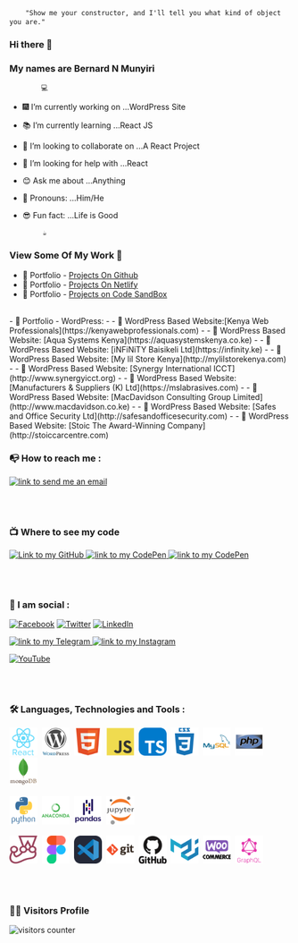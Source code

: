             
        "Show me your constructor, and I'll tell you what kind of object you are." 



### Hi there 👋 
### My names are Bernard N Munyiri

            💻
- 🎆 I’m currently working on ...WordPress Site
- 📚 I’m currently learning ...React JS
- 🔗 I’m looking to collaborate on ...A React Project
- 🙏 I’m looking for help with ...React
- 😊 Ask me about ...Anything
- 👴 Pronouns: ...Him/He
- 😎 Fun fact: ...Life is Good

           ☕
     
### View Some Of My Work 👀

- 📜 Portfolio - [Projects On Github](https://github.com/bmunyiri?tab=repositories)
- 📜 Portfolio - [Projects On Netlify](https://app.netlify.com/teams/bmunyiri/sites)
- 📜 Portfolio - [Projects on Code SandBox](https://codesandbox.io/u/bmunyiri)
<br/>
- 📜 Portfolio - WordPress: 
- - 📜 WordPress Based Website:[Kenya Web Professionals](https://kenyawebprofessionals.com)
- - 📜 WordPress Based Website: [Aqua Systems Kenya](https://aquasystemskenya.co.ke)
- - 📜 WordPress Based Website: [iNFiNiTY Baisikeli Ltd](https://infinity.ke)
- - 📜 WordPress Based Website: [My lil Store Kenya](http://mylilstorekenya.com)
- - 📜 WordPress Based Website: [Synergy International ICCT](http://www.synergyicct.org)
- - 📜 WordPress Based Website: [Manufacturers & Suppliers (K) Ltd](https://mslabrasives.com)
- - 📜 WordPress Based Website: [MacDavidson Consulting Group Limited](http://www.macdavidson.co.ke)
- - 📜 WordPress Based Website: [Safes and Office Security Ltd](http://safesandofficesecurity.com)
- - 📜 WordPress Based Website: [Stoic The Award-Winning Company](http://stoiccarcentre.com)
<br/>

### 📭 How to reach me :

<a href="mailto:bernard.munyiri@gmail.com">
    <img alt="link to send me an email" src="https://img.shields.io/static/v1?label&message=bernard.munyiri@gmail.com&color=whitesmoke&style=flat&logo=gmail" />
</a>

<br/><br/>

### 📺 Where to see my code 

<a href="https://github.com/bmunyiri">
    <img alt="Link to my GitHub" src="https://img.shields.io/github/followers/bmunyiri?style=social&label=@bmunyiri">
</a>
<a href="https://codesandbox.io/u/bmunyiri">
    <img alt="link to my CodePen" src="https://img.shields.io/badge/CodeSandBox-bmunyiri-lightgrey"  />
</a>
<a href="https://codepen.io/bmunyiri">
    <img alt="link to my CodePen" src="https://img.shields.io/static/v1?label&message=/bmunyiri&color=000000&style=flat&logo=codepen"  />
</a>

<br/><br/>

### 🍹 I am social :

[![Facebook](https://img.shields.io/badge/Facebook-%231877F2.svg?&style=flat-square&logo=facebook&logoColor=white)](https://facebook.com/kenyawebpro) 
[![Twitter](https://img.shields.io/badge/Twitter-%231DA1F2.svg?&style=flat-square&logo=twitter&logoColor=white)](https://twitter.com/kenyawebpro) 
[![LinkedIn](https://img.shields.io/badge/LinkedIn-%230077B5.svg?&style=flat-square&logo=linkedin&logoColor=white)](https://linkedin.com/in/bernard-njiru-munyiri) 

<a href="https://t.me/Bernard">
    <img alt="link to my Telegram" src="https://img.shields.io/static/v1?label&message=@Bernard&color=26A5E4&style=flat&logo=telegram&logoColor=whitesmoke" />
</a>
<a href="https://www.instagram.com/kenyawebprofessionals">
    <img alt="link to my Instagram" src="https://img.shields.io/static/v1?label&message=@kenyawebprofessionals&color=7E3ACE&style=flat&logo=instagram&logoColor=whitesmoke" />
</a>

[![YouTube](https://img.shields.io/badge/YouTube-%23FF0000.svg?&style=flat-square&logo=youtube&logoColor=white)](https://youtube.com/channel/UCtdxACSWwzAU3VcntqyX8QQ)

<br/><br/>

### :hammer_and_wrench: Languages, Technologies and Tools :

 <img src="https://github.com/devicons/devicon/blob/master/icons/react/react-original-wordmark.svg" title="React" alt="React" width="50" height="50"/>&nbsp;
    <img src="https://github.com/devicons/devicon/blob/master/icons/wordpress/wordpress-original.svg" title="Wordpress-" alt="Wordpress-" width="50" height="50"/>&nbsp;
  <img src="https://github.com/devicons/devicon/blob/master/icons/html5/html5-original.svg" title="HTML5" alt="HTML" width="50" height="50"/>&nbsp;
  <img src="https://github.com/devicons/devicon/blob/master/icons/javascript/javascript-original.svg" title="JavaScript" alt="JavaScript" width="50" height="50"/>&nbsp;
  <img src="https://github.com/tandpfun/skill-icons/blob/main/icons/TypeScript.svg" title="TypeScript" alt="TypeScript" width="50" height="50"/>&nbsp;
  <img src="https://github.com/devicons/devicon/blob/master/icons/css3/css3-plain-wordmark.svg"  title="CSS3" alt="CSS" width="50" height="50"/>&nbsp;
  <img src="https://github.com/devicons/devicon/blob/master/icons/mysql/mysql-original-wordmark.svg" title="MySQL"  alt="MySQL" width="50" height="50"/>&nbsp;
   <img src="https://github.com/devicons/devicon/blob/master/icons/php/php-original.svg" title="php" alt="php" width="50" height="50"/>&nbsp;
   <img src="https://github.com/devicons/devicon/blob/master/icons/mongodb/mongodb-original-wordmark.svg" title="MongoDB" alt="MongoDB" width="50" height="50"/>&nbsp;
        <br />
        <br />
     <img src="https://github.com/devicons/devicon/blob/master/icons/python/python-original-wordmark.svg" title="Python"  alt="Python" width="50" height="50"/>&nbsp;
  <img src="https://github.com/devicons/devicon/blob/master/icons/anaconda/anaconda-original-wordmark.svg" title="anaconda" alt="anaconda" width="50" height="50"/>&nbsp;
   <img src="https://github.com/devicons/devicon/blob/master/icons/pandas/pandas-original-wordmark.svg" title="Pandas" alt="Pandas" width="50" height="50"/>&nbsp;
  <img src="https://github.com/devicons/devicon/blob/master/icons/jupyter/jupyter-original-wordmark.svg" title="jupyter" alt="jupyter" width="50" height="50"/>&nbsp;
   <br />
      <br />
        <img src="https://github.com/devicons/devicon/blob/master/icons/jest/jest-plain.svg" title="Figma" alt="Jest" width="50" height="50"/>&nbsp;
        <img src="https://github.com/devicons/devicon/blob/master/icons/figma/figma-original.svg" title="Figma" alt="Figma" width="50" height="50"/>&nbsp;
     <img src="https://github.com/tandpfun/skill-icons/blob/main/icons/VSCode-Dark.svg" title="VisualStudio" alt="VisualStudio" width="50" height="50"/>&nbsp;
       <img src="https://github.com/devicons/devicon/blob/master/icons/git/git-original-wordmark.svg" title="git" alt="git" width="50" height="50"/>&nbsp;
  <img src="https://github.com/devicons/devicon/blob/master/icons/github/github-original-wordmark.svg" title="github" alt="github" width="50" height="50"/>&nbsp;
     <img src="https://github.com/devicons/devicon/blob/master/icons/materialui/materialui-original.svg" title="Materialui" alt="Materialui" width="50" height="50"/>&nbsp;
    <img src="https://github.com/devicons/devicon/blob/master/icons/woocommerce/woocommerce-original-wordmark.svg" title="Woocommerce" alt="Woocommerce" width="50" height="50"/>&nbsp;
    <img src="https://github.com/devicons/devicon/blob/master/icons/graphql/graphql-plain-wordmark.svg" title="GraphQL" alt="GraphQL" width="50" height="50"/>&nbsp;
  
<br/><br/>

### 🚴‍♂️ Visitors  Profile
<img alt="visitors counter" src="https://profile-counter.glitch.me/bmunyiri/count.svg">

<br/><br/>

